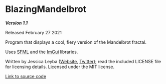 
# BlazingMandelbrot

***Version 1.1*** 

Released February 27 2021 

Program that displays a cool, fiery version of the Mandelbrot fractal. 

Uses [SFML](https://www.sfml-dev.org/) and the [ImGui](https://github.com/ocornut/imgui) libraries. 

Written by Jessica Leyba ([Website](https://www.s0ftwave.com/), [Twitter](https://twitter.com/JC_Leyba)); read the included LICENSE file for licensing details. Licensed under the MIT license. 

[Link to source code](https://github.com/Softwave/BlazingMandelbrot)